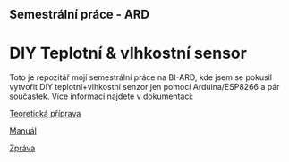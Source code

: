 ## Semestrální práce - ARD

# DIY Teplotní & vlhkostní sensor
Toto je repozitář mojí semestrální práce na BI-ARD, kde jsem se pokusil vytvořit DIY teplotní+vlhkostní senzor jen pomocí Arduina/ESP8266 a pár součástek. Více informací najdete v dokumentaci:

[Teoretická příprava](docs/description.md)

[Manuál](docs/manual.md)

[Zpráva](docs/report.md)
